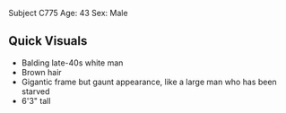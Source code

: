 Subject C775
Age: 43
Sex: Male

## Quick Visuals
- Balding late-40s white man
- Brown hair
- Gigantic frame but gaunt appearance, like a large man who has been starved
- 6'3" tall